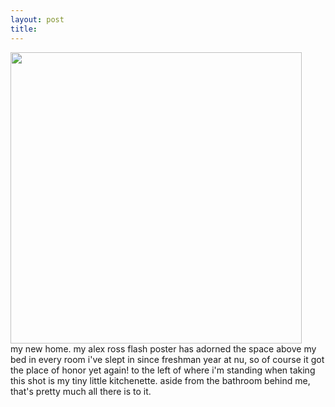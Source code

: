 ```yaml
---
layout: post
title: 
---
```


<a href="images/26.jpg"><img width=466 src="images/26.jpg"/></a><br/>
my new home. my alex ross flash poster has adorned the space above my bed in every room i've slept in since freshman year at nu, so of course it got the place of honor yet again! to the left of where i'm standing when taking this shot is my tiny little kitchenette. aside from the bathroom behind me, that's pretty much all there is to it.
